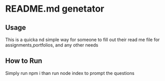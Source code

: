 # README.md genetator

## Usage
This is a quicka nd simple way for someone to fill out their read me file for assignments,portfolios, and any other needs

## How to Run
Simply run npm i 
than run node index to prompt the questions